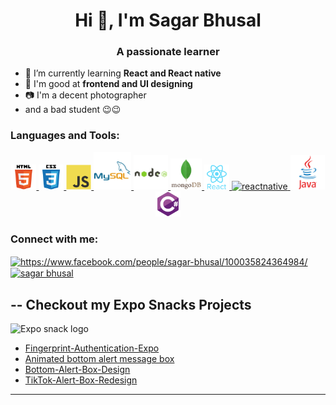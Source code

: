 <h1 align="center">Hi 👋, I'm Sagar Bhusal</h1>
<h3 align="center">A passionate learner</h3>

- 🌱 I’m currently learning **React and React native**
- 👯 I'm good at **frontend and UI designing**
- 📷 I'm a decent photographer
- and a bad student 😉😉

<h3 align="left">Languages and Tools:</h3>

<p align="center" > 
  
  <a href="https://www.w3.org/html/" target="_blank" rel="noreferrer">
    <img src="https://raw.githubusercontent.com/devicons/devicon/master/icons/html5/html5-original-wordmark.svg" alt="html5" width="40" height="40"/> 
 </a>
  
   <a href="https://www.w3schools.com/css/" target="_blank" rel="noreferrer">
     <img src="https://raw.githubusercontent.com/devicons/devicon/master/icons/css3/css3-original-wordmark.svg" alt="css3" width="40" height="40"/>
  </a> 
  
  
  <a href="https://developer.mozilla.org/en-US/docs/Web/JavaScript" target="_blank" rel="noreferrer"> 
    <img src="https://raw.githubusercontent.com/devicons/devicon/master/icons/javascript/javascript-original.svg" alt="javascript" width="40" height="40"/> 
  </a>

  <a href="https://www.mysql.com/" target="_blank" rel="noreferrer">
    <img src="https://raw.githubusercontent.com/devicons/devicon/master/icons/mysql/mysql-original-wordmark.svg" alt="mysql" width="60" height="60"/> 
  </a> 
 
  
 <a href="https://nodejs.org" target="_blank" rel="noreferrer"> 
   <img src="https://raw.githubusercontent.com/devicons/devicon/master/icons/nodejs/nodejs-original-wordmark.svg" alt="nodejs" width="55" height="55"/> 
  </a> 
  
<a href="https://www.linux.org/" target="_blank" rel="noreferrer">  
    <img src="https://raw.githubusercontent.com/devicons/devicon/master/icons/mongodb/mongodb-original-wordmark.svg" alt="mongodb" width="50" height="50"/> 
  </a>
  
  <a href="https://reactjs.org/" target="_blank" rel="noreferrer"> 
    <img src="https://raw.githubusercontent.com/devicons/devicon/master/icons/react/react-original-wordmark.svg" alt="react" width="40" height="40"/> 
  </a>
 
  <a href="https://reactnative.dev/" target="_blank" rel="noreferrer"> 
    <img src="https://reactnative.dev/img/header_logo.svg" alt="reactnative" width="40" height="40"/> 
  </a> 

  <a href="https://www.java.com/en/" target="_blank" rel="noreferrer"> 
    <img src="https://raw.githubusercontent.com/devicons/devicon/master/icons/java/java-original-wordmark.svg"
      alt="Java" width="55" height="55"
      /> 
  </a> 
   
   <a href="https://learn.microsoft.com/en-us/dotnet/csharp/" target="_blank" rel="noreferrer"> 
    <img src="https://raw.githubusercontent.com/devicons/devicon/master/icons/csharp/csharp-original.svg"
      alt="C#" width="40" height="40"
      /> 
  </a> 
  
</p>

<h3 align="left">Connect with me:</h3>
<p  align="left">
  
<a href="https://www.facebook.com/people/sagar-bhusal/100035824364984/" target="blank">
  <img align="center" src="https://raw.githubusercontent.com/rahuldkjain/github-profile-readme-generator/master/src/images/icons/Social/facebook.svg"                        alt="https://www.facebook.com/people/sagar-bhusal/100035824364984/" height="30" width="40" />             
  </a>
  
  <a href="https://www.instagram.com/sagar__bhusal_/" target="blank">
  <img align="center" src="https://github.com/rahuldkjain/github-profile-readme-generator/blob/master/src/images/icons/Social/instagram.svg"                        alt="sagar bhusal" height="30" width="40" />             
  </a>
</p>

--
Checkout my Expo Snacks Projects
-
<img alig="center" src="https://1.bp.blogspot.com/7l-bQADRV4PzxAz_9GH2aozV3jkHqdlUJbOsIf4Eu_bazCi6UH_UyiAeKer2-s9GafI=w640-h312"
alt="Expo snack logo" height="30" width="70"/>
- [Fingerprint-Authentication-Expo](https://snack.expo.dev/@sagarbhusal01/fingerprint-authentication)
- [Animated bottom alert message box](https://snack.expo.dev/@sagarbhusal01/animated-bottom-alert-message-box-)
- [Bottom-Alert-Box-Design](https://snack.expo.dev/@sagarbhusal01/bottom-alert-box-design)
- [TikTok-Alert-Box-Redesign](https://snack.expo.dev/@sagarbhusal01/tiktok-alert-box-redesign)
- --


